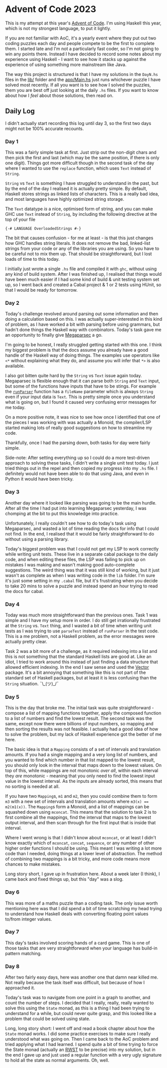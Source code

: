 # Advent of Code 2023

This is my attempt at this year's [Advent of Code](https://adventofcode.com). 
I'm using Haskell this year, which is not my strongest language, to put it
lightly.

If you are not familiar with AoC, it's a yearly event where they put out 
two coding puzzles each day and people compete to be the first to complete
them. I started late and I'm not a particularly fast coder, so I'm not 
going to win any points there. Instead I have decided to record some notes
about my experience using Haskell - I want to see how it stacks up against
the experience of using something more mainstream like Java.

The way this project is structured is that I have my solutions in the 
`DayN.hs` files in the [lib/](lib/) folder and the 
[app/Main.hs](app/Main.hs) just runs whichever puzzle I have solved most 
recently. If all you want is to see how I solved the puzzles, them you 
are best off just looking at the daily `.hs` files. If you want to know
about how I _feel_ about those solutions, then read on. 


## Daily Log

I didn't actually start recording this log until day 3, so the first two
days might not be 100% accurate recounts. 

### Day 1
This was a fairly simple task at first. Just strip out the non-digit chars
and then pick the first and last (which may be the same position, if there
is only one digit). Things got more difficult though in the second task of 
the day where I wanted to use the `replace` function, which uses `Text` 
instead of `String`. 

`String` vs `Text` is something I have struggled to understand in the past,
but by the end of the day I realised it is actually pretty simple. By 
default, Haskell stores strings as linked lists of characters. This is a
really bad idea, and most languages have highly optimized string storage. 

The `Text` datatype _is_ a nice, optimised form of string, and you can 
make GHC use `Text` instead of `String`, by including the following directive 
at the top of your file

```
{-# LANGUAGE OverloadedStrings #-}
```

The bit that causes confusion - for me at least - is that this just changes
how GHC handles string literals. It does not remove the bad, linked-list
strings from your code or any of the libraries you are using. So you have to 
be careful not to mix them up. That should be straightforward, but I lost
loads of time to this today. 

I initially just wrote a single `.hs` file and compiled it with `ghc`, without
using any kind of build system. After I was finished up, I realised that things 
would have been much easier if I had some kind of build & unit testing system
set up, so I went back and created a Cabal project & 1 or 2 tests using HUnit, 
so that I would be ready for tomorrow. 

### Day 2
Today's challenge revolved around parsing out some information and then doing
a calculation based on this. I was actually super-interested in this kind of
problem, as I have worked a bit with parsing before using grammars, but hadn't 
done things the Haskell way with combinators. Today's task gave me an opportunity
to finally give [Megaparsec](https://hackage.haskell.org/package/megaparsec) a go.

I'm going to be honest, I really struggled getting started with this one. I think
my biggest problem is that the docs assume you already have a good handle of 
the Haskell way of doing things. The examples use operators like `<*` without
explaining what they do, and assume you will infer that `*>` is also available. 

I also got bitten quite hard by the `String` vs `Text` issue again today. 
Megaparsec is flexible enough that it can parse both `String` and `Text`
input, but some of the functions have inputs that have to be stings. For
example the [`runParser`](https://hackage.haskell.org/package/megaparsec-9.6.1/docs/Text-Megaparsec.html#v:runParser)
function has a `fileName` parameter which is always `String` even if your
input data is `Text`. This is pretty simple once you understand what is 
going on, but I found it caused very confusing error messages for me today. 

On a more positive note, it was nice to see how once I identified that 
one of the pieces I was working with was actually a Monoid, the compiler/LSP
started making lots of really good suggestions on how to streamline my code. 

Thankfully, once I had the parsing down, both tasks for day were fairly simple.

Side-note: After setting everything up so I could do a more test-driven approach
to solving these tasks, I didn't write a single unit test today. I just tried
things out in the repel and then copied my progress into my `.hs` file. I 
definitely would not have been able to do that using Java, and even in Python
it would have been tricky.


### Day 3
Another day where it looked like parsing was going to be the main hurdle. 
After all the time I had put into learning Megaparsec yesterday, I was 
chomping at the bit to put this knowledge into practice. 

Unfortunately, I really couldn't see how to do today's task using Megaparsec, 
and wasted a lot of time reading the docs for info that I could not find. In 
the end, I realised that it would be fairly straightforward to do without 
using a parsing library. 

Today's biggest problem was that I could not get my LSP to work correctly
while writing unit tests. These live in a separate cabal package to the
daily code, and when editing these files, the LSP was failing to pick up
on mistakes I was making and wasn't making good auto-complete suggestions.
The weird thing was that it was still kind of working, but it just wasn't 
as complete as when I was writing code in the `lib` folder. I'm sure it's
just some setting in my `.cabal` file, but it's frustrating when you decide
to take 20 mins to solve a puzzle and instead spend an hour trying to read
the docs for cabal. 

### Day 4
Today was much more straightforward than the previous ones. Task 1 was simple
and I have my setup more in order. I do still get irrationally frustrated
at the `String` vs. `Text` thing, and I wasted a bit of time when writing
unit tests as I was trying to use `parseTest` instead of `runParser` in the
test code. This is a me problem, not a Haskell problem, as the error messages
were actually pretty clear.

Task 2 was a bit more of a challenge, as it required indexing into a list and
this is not something that the standard Haskell lists are good at. Like an 
idiot, I tried to work around this instead of just finding a data structure
that allowed efficient indexing. In the end I saw sense and used the
[Vector](https://hackage.haskell.org/package/vector) package. It's a bit 
annoying that something like this is not part of the standard set of 
Haskell packages, but at least it is less confusing than the `String` 
situation. ¯\\\_(ツ)_/¯

### Day 5
This is the day that broke me. The initial task was quite straightforward - 
compose a list of mapping functions together, apply the composed function
to a list of numbers and find the lowest result. The second task was the 
same, except now there were billions of input numbers, so mapping and then 
sorting the results was not feasible. I actually had a good idea of how to 
solve the problem, but my lack of Haskell experience got the better of me here.

The basic idea is that a `Mapping` consists of a set of intervals and translation 
amounts. If you had a single mapping and a very long list of numbers, and you 
wanted to find which number in that list mapped to the lowest result, you should
only look in the interval that maps down to the lowest values. On top of this,
while mappings are not monotonic _over all_, within each interval they *are* 
monotonic - meaning that you only need to find the lowest input value in the lowest
interval. As the inputs are already sorted, this means that no sorting is needed
at all.

If you have two `Mapping`s, `m1` and `m2`, then you could combine them to form `m3`
with a new set of intervals and translation amounts where `m3(x) == m2(m1(x))`.
The `Mapping`s form a Monoid, and a list of mappings can be squashed down using
`mconcat`. This means that the solution to task 2 is to first combine all the mappings, 
find the interval that maps to the lowest output interval, and then scan through 
for the first input that is inside that interval.

Where I went wrong is that I didn't know about `mconcat`, or at least I didn't 
know exactly which of `mconcat`, `concat`, `sequence`, or any number of other
higher order functions I should be using. This meant I was writing a lot more
code than I needed, doing things at a lower level of abstraction. The method of
combining two mappings is a bit tricky, and more code means more chances to make
mistakes.

Long story short, I gave up in frustration here. About a week later (I think),
I came back and fixed things up, but this "day" was a slog.


### Day 6
This was more of a maths puzzle than a coding task. The only issue worth mentioning
here was that I did spend a bit of time scratching my head trying to understand
how Haskell deals with converting floating point values to/from integer values.


### Day 7
This day's tasks involved scoring hands of a card game. This is one of those tasks
that are very straightforward when your language has build-in pattern matching.


### Day 8
After two fairly easy days, here was another one that damn near killed me. Not 
really because the task itself was difficult, but because of how I approached 
it. 

Today's task was to navigate from one point in a graph to another, and count 
the number of steps. I decided that I really, really, really wanted to solve
this using the `State` monad, as this is a thing I had been trying to understand
for a while, but could never quite grasp, and this looked like a problem that 
could be solved using state. 

Long, long story short: I went off and read a book chapter about how the 
`State` monad works. I did some practice exercises to make sure I really 
understood what was going on. Then I came back to the AoC problem and tried 
applying what I had learned. I spend quite a bit of time trying to force
the State monad (actually an [RWST](https://hackage.haskell.org/package/mtl-2.3.1/docs/Control-Monad-RWS-Strict.html)
to be precise) into my solution, but in the end I gave up and just used 
a regular function with a very ugly signature to hold all the state as 
normal arguments. Oh, well.
